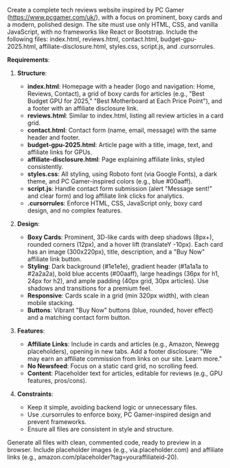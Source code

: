 Create a complete tech reviews website inspired by PC Gamer (https://www.pcgamer.com/uk/), with a focus on prominent, boxy cards and a modern, polished design. The site must use only HTML, CSS, and vanilla JavaScript, with no frameworks like React or Bootstrap. Include the following files: index.html, reviews.html, contact.html, budget-gpu-2025.html, affiliate-disclosure.html, styles.css, script.js, and .cursorrules. 

**Requirements**:
1. **Structure**:
   - **index.html**: Homepage with a header (logo and navigation: Home, Reviews, Contact), a grid of boxy cards for articles (e.g., "Best Budget GPU for 2025," "Best Motherboard at Each Price Point"), and a footer with an affiliate disclosure link.
   - **reviews.html**: Similar to index.html, listing all review articles in a card grid.
   - **contact.html**: Contact form (name, email, message) with the same header and footer.
   - **budget-gpu-2025.html**: Article page with a title, image, text, and affiliate links for GPUs.
   - **affiliate-disclosure.html**: Page explaining affiliate links, styled consistently.
   - **styles.css**: All styling, using Roboto font (via Google Fonts), a dark theme, and PC Gamer-inspired colors (e.g., blue #00aaff).
   - **script.js**: Handle contact form submission (alert "Message sent!" and clear form) and log affiliate link clicks for analytics.
   - **.cursorrules**: Enforce HTML, CSS, JavaScript only, boxy card design, and no complex features.

2. **Design**:
   - **Boxy Cards**: Prominent, 3D-like cards with deep shadows (8px+), rounded corners (12px), and a hover lift (translateY -10px). Each card has an image (300x220px), title, description, and a "Buy Now" affiliate link button.
   - **Styling**: Dark background (#1e1e1e), gradient header (#1a1a1a to #2a2a2a), bold blue accents (#00aaff), large headings (36px for h1, 24px for h2), and ample padding (40px grid, 30px articles). Use shadows and transitions for a premium feel.
   - **Responsive**: Cards scale in a grid (min 320px width), with clean mobile stacking.
   - **Buttons**: Vibrant "Buy Now" buttons (blue, rounded, hover effect) and a matching contact form button.

3. **Features**:
   - **Affiliate Links**: Include in cards and articles (e.g., Amazon, Newegg placeholders), opening in new tabs. Add a footer disclosure: "We may earn an affiliate commission from links on our site. Learn more."
   - **No Newsfeed**: Focus on a static card grid, no scrolling feed.
   - **Content**: Placeholder text for articles, editable for reviews (e.g., GPU features, pros/cons).

4. **Constraints**:
   - Keep it simple, avoiding backend logic or unnecessary files.
   - Use .cursorrules to enforce boxy, PC Gamer-inspired design and prevent frameworks.
   - Ensure all files are consistent in style and structure.

Generate all files with clean, commented code, ready to preview in a browser. Include placeholder images (e.g., via.placeholder.com) and affiliate links (e.g., amazon.com/placeholder?tag=youraffiliateid-20).